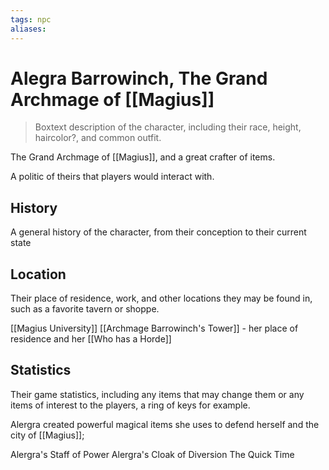 ```yaml
---
tags: npc
aliases:
---
```

# Alegra Barrowinch, The Grand Archmage of [[Magius]]

> Boxtext description of the character, including their race, height, haircolor?, and common outfit.

The Grand Archmage of [[Magius]], and a great crafter of items.

A politic of theirs that players would interact with.

## History
A general history of the character, from their conception to their current state

## Location
Their place of residence, work, and other locations they may be found in, such as a favorite tavern or shoppe.

[[Magius University]]
[[Archmage Barrowinch's Tower]] - her place of residence and her [[Who has a Horde]]

## Statistics
Their game statistics, including any items that may change them or any items of interest to the players, a ring of keys for example.

Alergra created powerful magical items she uses to defend herself and the city of [[Magius]];

Alergra's Staff of Power
Alergra's Cloak of Diversion
The Quick Time